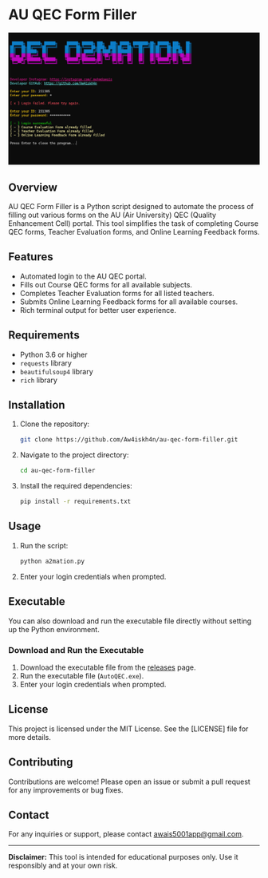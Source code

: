 # AU QEC Form Filler

![Banner](screenshots/interface.png)

## Overview

AU QEC Form Filler is a Python script designed to automate the process of filling out various forms on the AU (Air University) QEC (Quality Enhancement Cell) portal. This tool simplifies the task of completing Course QEC forms, Teacher Evaluation forms, and Online Learning Feedback forms.

## Features

- Automated login to the AU QEC portal.
- Fills out Course QEC forms for all available subjects.
- Completes Teacher Evaluation forms for all listed teachers.
- Submits Online Learning Feedback forms for all available courses.
- Rich terminal output for better user experience.

## Requirements

- Python 3.6 or higher
- `requests` library
- `beautifulsoup4` library
- `rich` library

## Installation

1. Clone the repository:
    ```bash
    git clone https://github.com/Aw4iskh4n/au-qec-form-filler.git
    ```
2. Navigate to the project directory:
    ```bash
    cd au-qec-form-filler
    ```
3. Install the required dependencies:
    ```bash
    pip install -r requirements.txt
    ```

## Usage

1. Run the script:
    ```bash
    python a2mation.py
    ```
2. Enter your login credentials when prompted.

## Executable

You can also download and run the executable file directly without setting up the Python environment. 

### Download and Run the Executable

1. Download the executable file from the [releases](https://github.com/Aw4iskh4n/au-qec-form-filler/releases) page.
2. Run the executable file (`AutoQEC.exe`).
3. Enter your login credentials when prompted.


## License

This project is licensed under the MIT License. See the [LICENSE] file for more details.

## Contributing

Contributions are welcome! Please open an issue or submit a pull request for any improvements or bug fixes.

## Contact

For any inquiries or support, please contact awais5001app@gmail.com.

---

**Disclaimer:** This tool is intended for educational purposes only. Use it responsibly and at your own risk.
